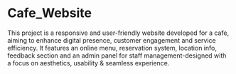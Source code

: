 # Cafe_Website
This project is a responsive and user-friendly website developed for a cafe, aiming to enhance digital presence, customer engagement and service efficiency. It features an online menu, reservation system, location info, feedback section and an admin panel for staff management-designed with a focus on aesthetics, usability &amp; seamless experience.
